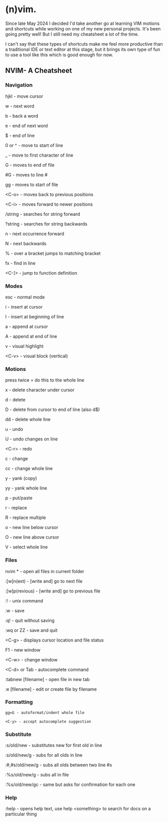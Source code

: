 # (n)vim.

Since late May 2024 I decided I'd take another go at learning VIM motions and shortcuts while working on one of my new personal projects. It's been going pretty well! But I still need my cheatsheet a lot of the time.

I can't say that these types of shortcuts make me feel more productive than a traditional IDE or text editor at this stage, but it brings its own type of fun to use a tool like this which is good enough for now.

## NVIM- A Cheatsheet

### **Navigation**

hjkl - move cursor

w - next word

b - back a word

e - end of next word

$ - end of line

0 or ^ - move to start of line

_ - move to first character of line

G - moves to end of file

#G - moves to line #

gg - moves to start of file

\<C-o\> - moves back to previous positions

\<C-i\> - moves forward to newer positions

/string - searches for string forward

?string - searches for string backwards

n - next occurrence forward

N - next backwards

% - over a bracket jumps to matching bracket

fx - find in line

\<C-]\> - jump to function definition

### **Modes**

esc - normal mode

i - insert at cursor

I - insert at beginning of line

a - append at cursor

A - append at end of line

v - visual highlight

\<C-v\> - visual block (vertical)

### **Motions**

press twice = do this to the whole line

x - delete character under cursor

d - delete

D - delete from cursor to end of line (also d$)

dd - delete whole line

u - undo

U - undo changes on line

\<C-r\> - redo

c - change

cc - change whole line

y - yank (copy)

yy - yank whole line

p - put/paste

r - replace

R - replace multiple

o - new line below cursor

O - new line above cursor

V - select whole line

### **Files**

nvim * - open all files in current folder

:[w]n(ext) - [write and] go to next file

:[w]p(revious) - [write and] go to previous file

:! - unix command

:w - save

:q! - quit without saving

:wq or ZZ - save and quit

\<C-g\> - displays cursor location and file status

F1 - new window

\<C-w\> - change window

\<C-d\> or Tab - autocomplete command

:tabnew [filename] - open file in new tab

:e [filename] - edit or create file by filename

### **Formatting**

`gg=G - autoformat/indent whole file`

`<C-y> - accept autocomplete suggestion`

### **Substitute**

:s/old/new - substitutes new for first old in line

:s/old/new/g - subs for all olds in line

:#,#s/old/new/g - subs all olds between two line #s

:%s/old/new/g - subs all in file

:%s/old/new/gc - same but asks for confirmation for each one

### **Help**

:help - opens help text, use help \<something\> to search for docs on a particular thing

